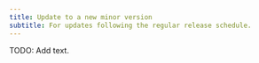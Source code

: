 ```yaml
---
title: Update to a new minor version
subtitle: For updates following the regular release schedule.
---
```


TODO: Add text.
